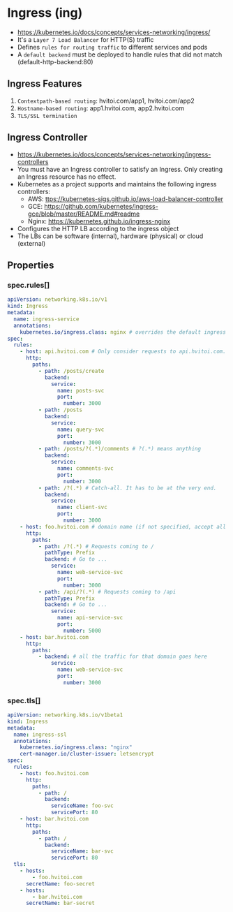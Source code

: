 # Ingress (ing)

- <https://kubernetes.io/docs/concepts/services-networking/ingress/>
- It's a `Layer 7 Load Balancer` for HTTP(S) traffic
- Defines `rules for routing traffic` to different services and pods
- A `default backend` must be deployed to handle rules that did not match (default-http-backend:80)

## Ingress Features

1. `Contextpath-based routing`: hvitoi.com/app1, hvitoi.com/app2
1. `Hostname-based routing`: app1.hvitoi.com, app2.hvitoi.com
1. `TLS/SSL termination`

## Ingress Controller

- <https://kubernetes.io/docs/concepts/services-networking/ingress-controllers>
- You must have an Ingress controller to satisfy an Ingress. Only creating an Ingress resource has no effect.
- Kubernetes as a project supports and maintains the following ingress controllers:
  - AWS: <ttps://kubernetes-sigs.github.io/aws-load-balancer-controller>
  - GCE: <https://github.com/kubernetes/ingress-gce/blob/master/README.md#readme>
  - Nginx: <https://kubernetes.github.io/ingress-nginx>
- Configures the HTTP LB according to the ingress object
- The LBs can be software (internal), hardware (physical) or cloud (external)

## Properties

### spec.rules[]

```yaml
apiVersion: networking.k8s.io/v1
kind: Ingress
metadata:
  name: ingress-service
  annotations:
    kubernetes.io/ingress.class: nginx # overrides the default ingress class
spec:
  rules:
    - host: api.hvitoi.com # Only consider requests to api.hvitoi.com. When developing locally, "localhost" must be tricked into this host in /etc/hosts
      http:
        paths:
          - path: /posts/create
            backend:
              service:
                name: posts-svc
                port:
                  number: 3000
          - path: /posts
            backend:
              service:
                name: query-svc
                port:
                  number: 3000
          - path: /posts/?(.*)/comments # ?(.*) means anything
            backend:
              service:
                name: comments-svc
                port:
                  number: 3000
          - path: /?(.*) # Catch-all. It has to be at the very end.
            backend:
              service:
                name: client-svc
                port:
                  number: 3000
    - host: foo.hvitoi.com # domain name (if not specified, accept all the incoming traffic for any host)
      http:
        paths:
          - path: /?(.*) # Requests coming to /
            pathType: Prefix
            backend: # Go to ...
              service:
                name: web-service-svc
                port:
                  number: 3000
          - path: /api/?(.*) # Requests coming to /api
            pathType: Prefix
            backend: # Go to ...
              service:
                name: api-service-svc
                port:
                  number: 5000
    - host: bar.hvitoi.com
      http:
        paths:
          - backend: # all the traffic for that domain goes here
              service:
                name: web-service-svc
                port:
                  number: 3000
```

### spec.tls[]

```yaml
apiVersion: networking.k8s.io/v1beta1
kind: Ingress
metadata:
  name: ingress-ssl
  annotations:
    kubernetes.io/ingress.class: "nginx"
    cert-manager.io/cluster-issuer: letsencrypt
spec:
  rules:
    - host: foo.hvitoi.com
      http:
        paths:
          - path: /
            backend:
              serviceName: foo-svc
              servicePort: 80
    - host: bar.hvitoi.com
      http:
        paths:
          - path: /
            backend:
              serviceName: bar-svc
              servicePort: 80
  tls:
    - hosts:
        - foo.hvitoi.com
      secretName: foo-secret
    - hosts:
        - bar.hvitoi.com
      secretName: bar-secret
```
